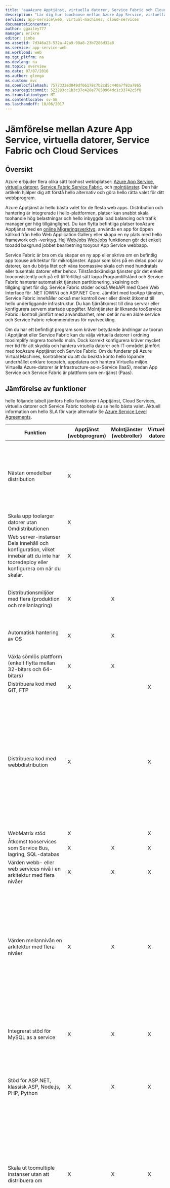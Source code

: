 ```yaml
---
title: "aaaAzure Apptjänst, virtuella datorer, Service Fabric och Cloud Services jämförelse | Microsoft Docs"
description: "Lär dig hur toochoose mellan Azure App Service, virtuella datorer, Service Fabric och Cloud Services som värd för webbprogram."
services: app-service\web, virtual-machines, cloud-services
documentationcenter: 
author: ggailey777
manager: erikre
editor: jimbe
ms.assetid: 7d346a23-532a-42a9-98a8-23b7286d32a8
ms.service: app-service-web
ms.workload: web
ms.tgt_pltfrm: na
ms.devlang: na
ms.topic: overview
ms.date: 07/07/2016
ms.author: glenga
ms.custom: mvc
ms.openlocfilehash: 7577332ed049df66178c7b2cd5c440a7f93a7865
ms.sourcegitcommit: 523283cc1b3c37c428e77850964dc1c33742c5f0
ms.translationtype: MT
ms.contentlocale: sv-SE
ms.lasthandoff: 10/06/2017
---
```

# <a name="azure-app-service-virtual-machines-service-fabric-and-cloud-services-comparison"></a>Jämförelse mellan Azure App Service, virtuella datorer, Service Fabric och Cloud Services
## <a name="overview"></a>Översikt
Azure erbjuder flera olika sätt toohost webbplatser: [Azure App Service][Azure App Service], [virtuella datorer][Virtual Machines], [Service Fabric ] [ Service Fabric], och [molntjänster][Cloud Services]. Den här artikeln hjälper dig att förstå hello alternativ och göra hello rätta valet för ditt webbprogram.

Azure Apptjänst är hello bästa valet för de flesta web apps. Distribution och hantering är integrerade i hello-plattformen, platser kan snabbt skala toohandle hög belastningar och hello inbyggda load balancing och trafik manager ger hög tillgänglighet. Du kan flytta befintliga platser tooAzure Apptjänst med en [online Migreringsverktyg](https://www.migratetoazure.net/), använda en app för öppen källkod från hello Web Application Gallery eller skapa en ny plats med hello framework och -verktyg. Hej [WebJobs] [ WebJobs] funktionen gör det enkelt tooadd bakgrund jobbet bearbetning tooyour App Service webbapp.

Service Fabric är bra om du skapar en ny app eller skriva om en befintlig app toouse arkitektur för mikrotjänster. Appar som körs på en delad pool av datorer, kan du börja litet och växa toomassive skala och med hundratals eller tusentals datorer efter behov. Tillståndskänsliga tjänster gör det enkelt tooconsistently och på ett tillförlitligt sätt lagra Programtillstånd och Service Fabric hanterar automatiskt tjänsten partitionering, skalning och tillgänglighet för dig.  Service Fabric stöder också WebAPI med Open Web Interface för .NET (OWIN) och ASP.NET Core.  Jämfört med tooApp tjänsten, Service Fabric innehåller också mer kontroll över eller direkt åtkomst till hello underliggande infrastruktur. Du kan fjärråtkomst till dina servrar eller konfigurera servern startade uppgifter. Molntjänster är liknande tooService Fabric i kontroll jämfört med användbarhet, men det är nu en äldre service och Service Fabric rekommenderas för nyutveckling.

Om du har ett befintligt program som kräver betydande ändringar av toorun i Apptjänst eller Service Fabric kan du välja virtuella datorer i ordning toosimplify migrera toohello moln. Dock korrekt konfigurera kräver mycket mer tid för att skydda och hantera virtuella datorer och IT-området jämfört med tooAzure Apptjänst och Service Fabric. Om du funderar på Azure Virtual Machines, kontrollerar du att du beakta konto hello löpande underhållet enklare toopatch, uppdatera och hantera Virtuella miljön. Virtuella Azure-datorer är Infrastructure-as-a-Service (IaaS), medan App Service och Service Fabric är plattform som en-tjänst (Paas). 

## <a name="features"></a>Jämförelse av funktioner
hello följande tabell jämförs hello funktioner i Apptjänst, Cloud Services, virtuella datorer och Service Fabric toohelp du se hello bästa valet. Aktuell information om hello SLA för varje alternativ Se [Azure Service Level Agreements](https://azure.microsoft.com/support/legal/sla/).

| Funktion | Apptjänst (webbprogram) | Molntjänster (webbroller) | Virtuella datorer | Service Fabric | Anteckningar |
| --- | --- | --- | --- | --- | --- |
| Nästan omedelbar distribution |X | | |X |Distribuera ett program eller ett program uppdatering tooa molntjänst eller skapa en virtuell dator tar flera minuter minst; distribuera en webbapp för programmet tooa tar några sekunder. |
| Skala upp toolarger datorer utan Omdistributionen |X | | |X | |
| Web server-instanser Dela innehåll och konfiguration, vilket innebär att du inte har tooredeploy eller konfigurera om när du skalar. |X | | |X | |
| Distributionsmiljöer med flera (produktion och mellanlagring) |X |X | |X |Service Fabric kan du toohave flera miljöer för dina appar eller toodeploy olika versioner av din app sida-vid-sida. |
| Automatisk hantering av OS |X |X | | |Automatiska uppdateringar av OS planeras för en framtida Service Fabric-versionen. |
| Växla sömlös plattform (enkelt flytta mellan 32-bitars och 64-bitars) |X |X | | | |
| Distribuera kod med GIT, FTP |X | |X | | |
| Distribuera kod med webbdistribution |X | |X | |Molntjänster stöder hello användning av webbdistribution toodeploy uppdateringar tooindividual rollinstanser. Men du kan inte använda den för distribuering av en roll och om du använder webbdistribution för en uppdatering har toodeploy separat tooeach instans av en roll. Flera instanser som krävs i ordning tooqualify för hello Cloud Service SLA för produktionsmiljöer. |
| WebMatrix stöd |X | |X | | |
| Åtkomst tooservices som Service Bus, lagring, SQL-databas |X |X |X |X | |
| Värden webb- eller web services nivå i en arkitektur med flera nivåer |X |X |X |X | |
| Värden mellannivån en arkitektur med flera nivåer |X |X |X |X |App Service web apps kan enkelt värd för en REST API-mellannivå och hello [WebJobs](http://go.microsoft.com/fwlink/?linkid=390226) funktion kan vara värd för bakgrundsjobb för bearbetning. Du kan köra WebJobs i en dedikerad webbplats tooachieve oberoende skalbarhet för hello nivå. hello preview [API apps](../app-service-api/app-service-api-apps-why-best-platform.md) funktion tillhandahåller ytterligare funktioner för värdtjänster REST. |
| Integrerat stöd för MySQL as a service |X |X |X | |Molntjänster kan integrera MySQL as a service via Cleardbs erbjudanden, men inte som en del av arbetsflödet för hello Azure-portalen. |
| Stöd för ASP.NET, klassisk ASP, Node.js, PHP, Python |X |X |X |X |Service Fabric stöder hello skapandet av en web front-end med [ASP.NET 5](../service-fabric/service-fabric-add-a-web-frontend.md) eller så kan du distribuera program (Node.js, Java och så vidare) som en [gäst körbara](../service-fabric/service-fabric-deploy-existing-app.md). |
| Skala ut toomultiple instanser utan att distribuera om |X |X |X |X |Virtuella datorer kan skala ut toomultiple instanser, men hello-tjänster som körs på dem. måste skrivas toohandle detta skalbar. Du har tooconfigure en belastningsutjämnare tooroute begäranden om belastning över hello datorer och skapa en Tillhörighetsgrupp tooprevent samtidiga omstarter av alla instanser på grund av toomaintenance eller maskinvarufel. |
| Stöd för SSL |X |X |X |X |SSL för anpassade domännamn stöds bara för Basic och Standard läge för App Service web apps. Information om hur du använder SSL med webbappar finns [konfigurera ett SSL-certifikat för en Azure-webbplats](app-service-web-tutorial-custom-ssl.md). |
| Visual Studio-integration |X |X |X |X | |
| Fjärrfelsökning |X |X |X | | |
| Distribuera kod med TFS |X |X |X |X | |
| Nätverksisolering med [Azure Virtual Network](/azure/virtual-network/) |X |X |X |X |Se även [Azure Websites virtuell nätverksintegration](https://azure.microsoft.com/blog/2014/09/15/azure-websites-virtual-network-integration/) |
| Stöd för [Azure Traffic Manager](/azure/traffic-manager/) |X |X |X |X | |
| Integrerad Slutpunktsövervakning |X |X |X | | |
| Fjärråtkomst till skrivbordet tooservers | |X |X |X | |
| Installera eventuella anpassade MSI | |X |X |X |Service Fabric kan du toohost alla körbara filen som en [gäst körbara](../service-fabric/service-fabric-deploy-existing-app.md) eller du kan installera en app på hello virtuella datorer. |
| Möjlighet toodefine/kör uppstart uppgifter | |X |X |X | |
| Kan lyssna tooETW händelser | |X |X |X | |

## <a name="scenarios"></a>Scenarier och rekommendationer
Här följer några vanliga Programscenarier med rekommendationer som toowhich Azure web värd kan vara mest lämpliga för varje.

* [Jag behöver en frontwebb med behandling i bakgrunden och databasen backend toorun affärsprogram integrerad med lokala tillgångar.](#onprem)
* [Jag behöver ett tillförlitligt sätt toohost min företagets webbplats som kan skalas korrekt och erbjudanden globala nå.](#corp)
* [Jag har en IIS6-program som körs på Windows Server 2003.](#iis6)
* [Jag är ett litet företagsägare och jag behöver ett billigt sätt toohost min plats men med framtida tillväxt i åtanke.](#smallbusiness)
* [Jag är en webbplats eller en grafisk designer, och jag vill toodesign och skapa webbplatser för Mina kunders.](#designer)
* [Jag migrera Mina flernivåapp med en web front-end toohello moln.](#multitier)
* [Min programmet är beroende av anpassade Windows eller Linux-miljöer och jag vill toomove den toohello moln.](#custom)
* [Min plats använder programvara med öppen källkod och jag vill toohost den i Azure.](#oss)
* [Jag har ett line-of-business-program som behöver tooconnect toohello företagets nätverk.](#lob)
* [Jag vill toohost en REST API eller web-tjänst för mobila klienter.](#mobile)

### <a id="onprem"></a>Jag behöver en frontwebb med behandling i bakgrunden och databasen backend toorun affärsprogram integrerad med lokala tillgångar.
Azure Apptjänst är en bra lösning för komplexa program. Gör det möjligt att utveckla appar som skala automatiskt på en belastningen belastningsutjämnade plattform, skyddas med Active Directory och ansluta tooyour lokala resurser. Det gör Hantera apparna enkelt via en världsklass portal och API: er och ger dig toogain kunskaper om hur kunder använder dem med app insight verktyg. Hej [Webjobs] [ Webjobs] funktionen kan du köra bakgrundsprocesser och aktiviteter som en del av din webbnivå när hybridanslutning och funktioner för virtuella nätverk gör det enkelt tooconnect tillbaka tooon lokala resurser. Azure App Service tillhandahåller tre 9 SLA för webbprogram och kan du:

* Kör dina program på ett tillförlitligt sätt på en molnplattform självläkande, automatisk uppdatering.
* Skala automatiskt över ett globalt nätverk av datacenter.
* Säkerhetskopiera och återställa för katastrofåterställning.
* Vara ISO, SOC2 och PCI.
* Integrering med Active Directory

### <a id="corp"></a>Jag behöver ett tillförlitligt sätt toohost min företagets webbplats som kan skalas korrekt och erbjudanden globala nå.
Azure Apptjänst är en bra lösning för att hantera företagets webbplatser. Det ger web apps tooscale snabbt och enkelt toomeet kräver över ett globalt nätverk av datacenter. Den erbjuder lokala reach feltolerans och intelligent trafikhantering. Alla på en plattform som tillhandahåller världsklass hanteringsverktyg, så att du toogain insyn i hälsa för platsen och trafiken snabbt och enkelt. Azure App Service tillhandahåller tre 9 SLA för webbprogram och kan du:

* Vill du köra dina webbplatser på ett tillförlitligt sätt på en molnplattform självläkande, automatisk uppdatering.
* Skala automatiskt över ett globalt nätverk av datacenter.
* Säkerhetskopiera och återställa för katastrofåterställning.
* Hantera loggar och trafik med integrerade verktyg.
* Vara ISO, SOC2 och PCI.
* Integrering med Active Directory

### <a id="iis6"></a>Jag har en IIS6-program som körs på Windows Server 2003.
Azure App Service gör det enkelt tooavoid hello kostnader med infrastruktur som är associerade med migrera äldre IIS6 program. Microsoft har utvecklat [enkelt toouse Migreringsverktyg och detaljerade riktlinjer](https://www.movemetowebsites.net/) att aktivera toocheck kompatibilitet och identifiera eventuella ändringar som behöver toobe som gjorts. Integrering med Visual Studio, TFS och gemensamma CMS-verktyg gör det enkelt toodeploy IIS6 program direkt toohello molnet. När distribuerats ger hello Azure-portalen robust hanteringsverktyg som gör att du tooscale ned toomanage kostnader och toomeet ska beaktas vid behov. Med hello Migreringsverktyget kan du:

* Migrera äldre Windows Server 2003 web application toohello molnet snabbt och enkelt.
* Välja tooleave dina anslutna SQL-databas lokalt toocreate ett hybridprogram.
* Flytta SQL-databasen tillsammans med äldre programmet automatiskt.

### <a id="smallbusiness"></a>Jag är ett litet företagsägare och jag behöver ett billigt sätt toohost min plats men med framtida tillväxt i åtanke.
Azure Apptjänst är en bra lösning för det här scenariot eftersom du kan börja använda det kostnadsfritt och sedan lägga till flera funktioner när du behöver dem.. Varje ledigt webbprogram som levereras med en domän som tillhandahålls av Azure (*your_company*. azurewebsites.net), och hello-plattformen innehåller integrerade distribution och hantering av verktyg, samt en programgalleriet som gör det enkelt tooget igång. Det finns många andra tjänster och skalningsalternativ som tillåter hello plats tooevolve med ökad användarens behov. Med Azure App Service kan du:

* Börja med hello kostnadsfria nivån och skala upp efter behov.
* Använd hello Programgalleriet tooquickly konfigurera populära webbprogram, till exempel WordPress.
* Lägga till ytterligare Azure-tjänster och funktioner tooyour program efter behov.
* Skydda ditt webbprogram med HTTPS.

### <a id="designer"></a>Jag är en webbplats eller en grafisk designer, och jag vill toodesign och skapa webbplatser för Mina kunders
För webbutvecklare och designers Azure App Service kan enkelt integreras med en mängd olika verktyg och ramverk, inkluderar stöd för distribution för Git och FTP och integreras med verktyg och tjänster som Visual Studio och SQL-databas. Med App Service kan du:

* Använd kommandoradsverktygen för [automatiserade aktiviteter][scripting].
* Arbeta med populära språk som [.Net][dotnet], [PHP][PHP], [Node.js] [ nodejs], och [Python][Python].
* Välj tre skalning nivåer för att skala upp toovery hög kapacitet.
* Integrera med andra Azure-tjänster som [SQL-databas][sqldatabase], [Service Bus] [ servicebus] och [lagring] [ Storage], eller partnernätverk erbjudanden från hello [Azure Store][azurestore], till exempel MySQL och MongoDB.
* Integrera med verktyg som Visual Studio, Git, WebMatrix, WebDeploy, TFS och FTP.

### <a id="multitier"></a>Jag migrera Mina flernivåapp med en web front-end toohello moln
Om du kör en flernivåapp, till exempel en webbserver som ansluter tooa databas är ett bra alternativ som integreras med Azure SQL Database i Azure App Service. Och du kan använda hello WebJobs funktionen för backend-processer som körs.

Välj Service Fabric för en eller flera av dina nivåerna om du behöver mer kontroll över hello servermiljö, till exempel hello möjlighet tooremote till servern eller konfigurera servern startade uppgifter.

Välj virtuella datorer för en eller flera av dina nivåerna om du vill toouse datoravbildningen eller köra server-programvara eller tjänster som du inte kan konfigurera på Service Fabric.

### <a id="custom"></a>Min programmet är beroende av anpassade Windows eller Linux-miljöer och jag vill toomove den toohello moln.
Om ditt program kräver komplexa installation eller konfiguration av programvara och hello operativsystem, virtuella datorer troligen hello bästa lösningen. Med virtuella datorer kan du:

* Använd hello virtuella galleriet toostart med ett operativsystem, till exempel Windows eller Linux och anpassa den efter dina krav för programmet.
* Skapa och ladda upp en anpassad avbildning av en befintlig lokal server toorun på en virtuell dator i Azure.

### <a id="oss"></a>Min plats använder programvara med öppen källkod och jag vill toohost den i Azure
Om ditt öppen källkod framework stöds i App Service hello språk och ramverk som behövs i programmet konfigureras automatiskt för dig. Apptjänst kan du:

* Använda många populära öppen källa språk, till exempel [.NET][dotnet], [PHP][PHP], [Node.js] [ nodejs], och [Python][Python].
* Konfigurera WordPress, Drupal, Umbraco, DNN och många andra tredjeparts-webbprogram.
* Migrera ett befintligt program eller skapa en ny från hello Application Gallery.

Om ditt öppen källkod framework inte stöds på Apptjänst, kan du köra det på en av hello andra Azure webbvärd alternativ. Med virtuella datorer du installerar och konfigurerar hello programvara på hello avbildningen av datorn, vilket kan vara Windows eller Linux-baserade.

### <a id="lob"></a>Jag har ett line-of-business-program som behöver tooconnect toohello företagsnätverket
Om du vill toocreate ett line-of-business-program kan behöva din webbplats direktåtkomst tooservices eller data i hello företagsnätverk. Detta är möjligt på App Service, Service Fabric och virtuella datorer med hello [Azure Virtual Network service](/azure/virtual-network/). På Apptjänst kan du använda hello [VNET integrationsfunktionen](https://azure.microsoft.com/blog/2014/09/15/azure-websites-virtual-network-integration/), vilket gör att din Azure-program toorun som om de befann sig i företagsnätverket.

### <a id="mobile"></a>Jag vill toohost en REST API eller web-tjänst för mobila klienter
HTTP-baserat webbtjänsterna aktivera toosupport ett stort antal klienter, inklusive mobila klienter. Ramverk som ASP.NET Web API integrera med Visual Studio toomake den enklare toocreate och använda REST-tjänster.  Tjänsterna är tillgängliga från en webbserver-slutpunkt, så det är möjligt toouse någon web värd tekniken Azure toosupport det här scenariot. Men är Apptjänst ett bra alternativ för värd för REST API: er. Med App Service kan du:

* Snabbt skapa en [mobilappen](../app-service-mobile/app-service-mobile-value-prop.md) eller [API-app](../app-service-api/app-service-api-apps-why-best-platform.md) toohost hello HTTP-webbtjänsten i en global Azure-datacenter.
* Migrera befintliga tjänster eller skapa nya.
* Uppnå SLA för tillgänglighet med en enda instans, eller skala ut toomultiple särskilda datorer.
* Använd hello publicerade plats tooprovide REST API: er tooany HTTP-klienter, inklusive mobila klienter.

> [!NOTE]
> Om du vill tooget igång med Azure App Service innan du registrerar dig för ett konto, gå för<a href="https://trywebsites.azurewebsites.net/">https://trywebsites.azurewebsites.net</a>, där kan du direkt skapa en tillfällig startapp i Azure App Service kostnadsfritt. Inget kreditkort behövs, inga åtaganden.
> 
> 

## <a id="nextsteps"></a>Nästa steg
Mer information om hello tre alternativ för webbvärd finns [introduktion till Azure](../fundamentals-introduction-to-azure.md).

tooget igång med hello valt alternativ för ditt program finns hello följande resurser:

* [Azure App Service](/azure/app-service/)
* [Azure Cloud Services](/azure/cloud-services/)
* [Virtuella Azure-datorer](/azure/virtual-machines/)
* [Service Fabric](/azure/service-fabric/)

<!-- URL List -->

[Azure App Service]: /azure/app-service/
[Cloud Services]: /azure/cloud-services/
[Virtual Machines]: /azure/virtual-machines/
[Service Fabric]: /azure/service-fabric/
[ClearDB]: http://www.cleardb.com/
[WebJobs]: http://go.microsoft.com/fwlink/?linkid=390226&clcid=0x409
[Configuring an SSL certificate for an Azure Website]: app-service-web-tutorial-custom-ssl.md
[azurestore]: https://azuremarketplace.microsoft.com/en-us/marketplace/apps
[scripting]: https://azure.microsoft.com/documentation/scripts/?services=web-sites
[dotnet]: https://azure.microsoft.com/develop/net/
[nodejs]: https://azure.microsoft.com/develop/nodejs/
[PHP]: https://azure.microsoft.com/develop/php/
[Python]: https://azure.microsoft.com/develop/python/
[servicebus]: /azure/service-bus/
[sqldatabase]: /azure/sql-database/
[Storage]: /azure/storage/

<!-- IMG List -->

[ChoicesDiagram]: ./media/choose-web-site-cloud-service-vm/Websites_CloudServices_VMs_3.png
